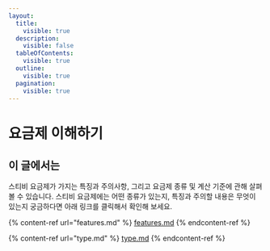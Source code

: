 ```yaml
---
layout:
  title:
    visible: true
  description:
    visible: false
  tableOfContents:
    visible: true
  outline:
    visible: true
  pagination:
    visible: true
---
```


# 요금제 이해하기

## 이 글에서는

스티비 요금제가 가지는 특징과 주의사항, 그리고 요금제 종류 및 계산 기준에 관해 살펴볼 수 있습니다. 스티비 요금제에는 어떤 종류가 있는지, 특징과 주의할 내용은 무엇이 있는지 궁금하다면 아래 링크를 클릭해서 확인해 보세요.

{% content-ref url="features.md" %}
[features.md](features.md)
{% endcontent-ref %}

{% content-ref url="type.md" %}
[type.md](type.md)
{% endcontent-ref %}

